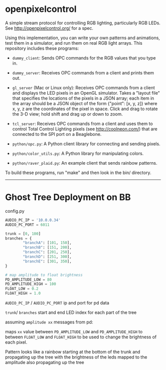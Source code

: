 openpixelcontrol
================

A simple stream protocol for controlling RGB lighting, particularly RGB LEDs.
See http://openpixelcontrol.org/ for a spec.

Using this implementation, you can write your own patterns and animations,
test them in a simulator, and run them on real RGB light arrays.  This
repository includes these programs:

* `dummy_client`: Sends OPC commands for the RGB values that you type in.

* `dummy_server`: Receives OPC commands from a client and prints them out.

* `gl_server` (Mac or Linux only): Receives OPC commands from a client and
  displays the LED pixels in an OpenGL simulator.  Takes a "layout file"
  that specifies the locations of the pixels in a JSON array; each item
  in the array should be a JSON object of the form {"point": [x, y, z]}
  where x, y, z are the coordinates of the pixel in space.  Click and drag
  to rotate the 3-D view; hold shift and drag up or down to zoom.

* `tcl_server`: Receives OPC commands from a client and uses them to
  control Total Control Lighting pixels (see http://coolneon.com/) that
  are connected to the SPI port on a Beaglebone.

* `python/opc.py`: A Python client library for connecting and sending pixels.

* `python/color_utils.py`: A Python library for manipulating colors.

* `python/raver_plaid.py`: An example client that sends rainbow patterns.

To build these programs, run "make" and then look in the bin/ directory.

---

# Ghost Tree Deployment on BB
config.py
```python
AUDIO_PC_IP = '10.0.0.34'
AUDIO_PC_PORT = 6011

trunk = [0, 100]
branches = {
        "branchA": [101, 150],
        "branchB": [151, 200],
        "branchC": [201, 250],
        "branchD": [251, 300],
        "branchE": [301, 350],
}

# map amplitude to float brightness
PD_AMPLITUDE_LOW = 80
PD_AMPLITUDE_HIGH = 100
FLOAT_LOW = 0.2
FLOAT_HIGH = 1.0
```


`AUDIO_PC_IP` / `AUDIO_PC_PORT` ip and port for pd data

`trunk`/ `branches` start and end LED index for each part of the tree

assuming `amplitude xx` messages from pd:

maps `xx` value between `PD_AMPLITUDE_LOW` and `PD_AMPLITUDE_HIGH`
to between `FLOAT_LOW` and `FLOAT_HIGH` to be used to change the brightness of each pixel.

Pattern looks like a rainbow starting at the bottom of the trunk and propagating up the tree with the brightness of the leds mapped to the amplitude also propagating up the tree